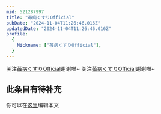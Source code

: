 ```yaml
---
mid: 521287997
title: "苺病くすりOfficial"
pubDate: "2024-11-04T11:26:46.016Z"
updatedDate: "2024-11-04T11:26:46.016Z"
profile:
  {
    Nickname: ["苺病くすりOfficial"],
  }
---
```


关注[苺病くすりOfficial](https://space.bilibili.com/521287997)谢谢喵~ 关注[苺病くすりOfficial](https://space.bilibili.com/521287997)谢谢喵~

## 此条目有待补充
你可以在[这里](https://github.com/Yuhanawa/VTuber.ICU/edit/master/src/content/v/苺病くすりOfficial/index.md)编辑本文
